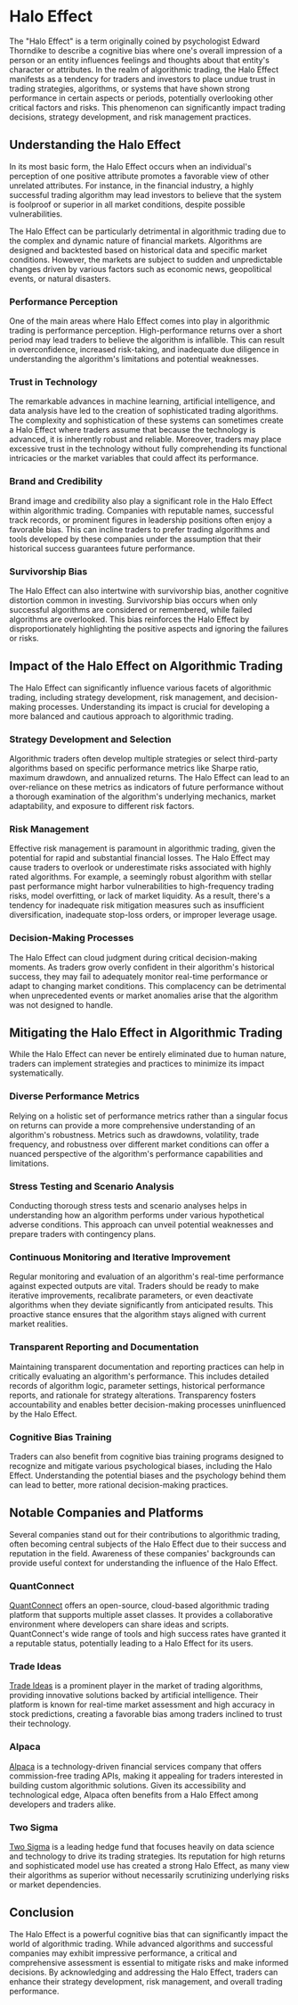 # Halo Effect

The "Halo Effect" is a term originally coined by psychologist Edward Thorndike to describe a cognitive bias where one's overall impression of a person or an entity influences feelings and thoughts about that entity's character or attributes. In the realm of algorithmic trading, the Halo Effect manifests as a tendency for traders and investors to place undue trust in trading strategies, algorithms, or systems that have shown strong performance in certain aspects or periods, potentially overlooking other critical factors and risks. This phenomenon can significantly impact trading decisions, strategy development, and risk management practices.

## Understanding the Halo Effect
In its most basic form, the Halo Effect occurs when an individual's perception of one positive attribute promotes a favorable view of other unrelated attributes. For instance, in the financial industry, a highly successful trading algorithm may lead investors to believe that the system is foolproof or superior in all market conditions, despite possible vulnerabilities.

The Halo Effect can be particularly detrimental in algorithmic trading due to the complex and dynamic nature of financial markets. Algorithms are designed and backtested based on historical data and specific market conditions. However, the markets are subject to sudden and unpredictable changes driven by various factors such as economic news, geopolitical events, or natural disasters.

### Performance Perception
One of the main areas where Halo Effect comes into play in algorithmic trading is performance perception. High-performance returns over a short period may lead traders to believe the algorithm is infallible. This can result in overconfidence, increased risk-taking, and inadequate due diligence in understanding the algorithm's limitations and potential weaknesses.

### Trust in Technology
The remarkable advances in machine learning, artificial intelligence, and data analysis have led to the creation of sophisticated trading algorithms. The complexity and sophistication of these systems can sometimes create a Halo Effect where traders assume that because the technology is advanced, it is inherently robust and reliable. Moreover, traders may place excessive trust in the technology without fully comprehending its functional intricacies or the market variables that could affect its performance.

### Brand and Credibility
Brand image and credibility also play a significant role in the Halo Effect within algorithmic trading. Companies with reputable names, successful track records, or prominent figures in leadership positions often enjoy a favorable bias. This can incline traders to prefer trading algorithms and tools developed by these companies under the assumption that their historical success guarantees future performance.

### Survivorship Bias
The Halo Effect can also intertwine with survivorship bias, another cognitive distortion common in investing. Survivorship bias occurs when only successful algorithms are considered or remembered, while failed algorithms are overlooked. This bias reinforces the Halo Effect by disproportionately highlighting the positive aspects and ignoring the failures or risks.

## Impact of the Halo Effect on Algorithmic Trading
The Halo Effect can significantly influence various facets of algorithmic trading, including strategy development, risk management, and decision-making processes. Understanding its impact is crucial for developing a more balanced and cautious approach to algorithmic trading.

### Strategy Development and Selection
Algorithmic traders often develop multiple strategies or select third-party algorithms based on specific performance metrics like Sharpe ratio, maximum drawdown, and annualized returns. The Halo Effect can lead to an over-reliance on these metrics as indicators of future performance without a thorough examination of the algorithm's underlying mechanics, market adaptability, and exposure to different risk factors.

### Risk Management
Effective risk management is paramount in algorithmic trading, given the potential for rapid and substantial financial losses. The Halo Effect may cause traders to overlook or underestimate risks associated with highly rated algorithms. For example, a seemingly robust algorithm with stellar past performance might harbor vulnerabilities to high-frequency trading risks, model overfitting, or lack of market liquidity. As a result, there's a tendency for inadequate risk mitigation measures such as insufficient diversification, inadequate stop-loss orders, or improper leverage usage.

### Decision-Making Processes
The Halo Effect can cloud judgment during critical decision-making moments. As traders grow overly confident in their algorithm's historical success, they may fail to adequately monitor real-time performance or adapt to changing market conditions. This complacency can be detrimental when unprecedented events or market anomalies arise that the algorithm was not designed to handle.

## Mitigating the Halo Effect in Algorithmic Trading
While the Halo Effect can never be entirely eliminated due to human nature, traders can implement strategies and practices to minimize its impact systematically.

### Diverse Performance Metrics
Relying on a holistic set of performance metrics rather than a singular focus on returns can provide a more comprehensive understanding of an algorithm's robustness. Metrics such as drawdowns, volatility, trade frequency, and robustness over different market conditions can offer a nuanced perspective of the algorithm's performance capabilities and limitations.

### Stress Testing and Scenario Analysis
Conducting thorough stress tests and scenario analyses helps in understanding how an algorithm performs under various hypothetical adverse conditions. This approach can unveil potential weaknesses and prepare traders with contingency plans.

### Continuous Monitoring and Iterative Improvement
Regular monitoring and evaluation of an algorithm's real-time performance against expected outputs are vital. Traders should be ready to make iterative improvements, recalibrate parameters, or even deactivate algorithms when they deviate significantly from anticipated results. This proactive stance ensures that the algorithm stays aligned with current market realities.

### Transparent Reporting and Documentation
Maintaining transparent documentation and reporting practices can help in critically evaluating an algorithm's performance. This includes detailed records of algorithm logic, parameter settings, historical performance reports, and rationale for strategy alterations. Transparency fosters accountability and enables better decision-making processes uninfluenced by the Halo Effect.

### Cognitive Bias Training
Traders can also benefit from cognitive bias training programs designed to recognize and mitigate various psychological biases, including the Halo Effect. Understanding the potential biases and the psychology behind them can lead to better, more rational decision-making practices.

## Notable Companies and Platforms
Several companies stand out for their contributions to algorithmic trading, often becoming central subjects of the Halo Effect due to their success and reputation in the field. Awareness of these companies' backgrounds can provide useful context for understanding the influence of the Halo Effect.

### QuantConnect
[QuantConnect](https://www.quantconnect.com/) offers an open-source, cloud-based algorithmic trading platform that supports multiple asset classes. It provides a collaborative environment where developers can share ideas and scripts. QuantConnect's wide range of tools and high success rates have granted it a reputable status, potentially leading to a Halo Effect for its users.

### Trade Ideas
[Trade Ideas](https://www.trade-ideas.com/) is a prominent player in the market of trading algorithms, providing innovative solutions backed by artificial intelligence. Their platform is known for real-time market assessment and high accuracy in stock predictions, creating a favorable bias among traders inclined to trust their technology.

### Alpaca
[Alpaca](https://alpaca.markets/) is a technology-driven financial services company that offers commission-free trading APIs, making it appealing for traders interested in building custom algorithmic solutions. Given its accessibility and technological edge, Alpaca often benefits from a Halo Effect among developers and traders alike.

### Two Sigma
[Two Sigma](https://www.twosigma.com/) is a leading hedge fund that focuses heavily on data science and technology to drive its trading strategies. Its reputation for high returns and sophisticated model use has created a strong Halo Effect, as many view their algorithms as superior without necessarily scrutinizing underlying risks or market dependencies.

## Conclusion
The Halo Effect is a powerful cognitive bias that can significantly impact the world of algorithmic trading. While advanced algorithms and successful companies may exhibit impressive performance, a critical and comprehensive assessment is essential to mitigate risks and make informed decisions. By acknowledging and addressing the Halo Effect, traders can enhance their strategy development, risk management, and overall trading performance.